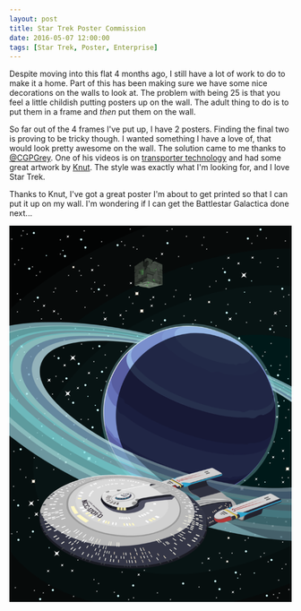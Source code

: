 ```yaml
---
layout: post
title: Star Trek Poster Commission
date: 2016-05-07 12:00:00
tags: [Star Trek, Poster, Enterprise]
---
```


Despite moving into this flat 4 months ago, I still have a lot of work to do to
make it a home. Part of this has been making sure we have some nice decorations
on the walls to look at. The problem with being 25 is that you feel a little
childish putting posters up on the wall. The adult thing to do is to put them in
a frame and *then* put them on the wall. 

So far out of the 4 frames I've put up, I have 2 posters. Finding the final two
is proving to be tricky though. I wanted something I have a love of, that would
look pretty awesome on the wall. The solution came to me thanks to
[@CGPGrey](https://twitter.com/cgpgrey). One of his videos is on [transporter
technology](https://www.youtube.com/watch?v=nQHBAdShgYI) and had some great
artwork by [Knut](http://kittyninjafish.deviantart.com/). The style was exactly
what I'm looking for, and I love Star Trek. 

Thanks to Knut, I've got a great poster I'm about to get printed so that I can
put it up on my wall. I'm wondering if I can get the Battlestar Galactica done
next... 

![USS Enterprise (NCC-1701-D)](/images/posts/2016-05-07-StarTrekPoster.png)
